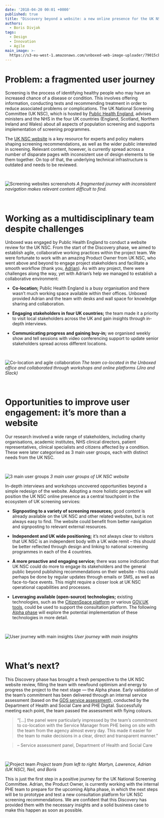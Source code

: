 ```yaml
---
date: '2018-04-20 00:01 +0000'
published: true
title: "Discovery beyond a website: a new online presence for the UK NSC"
authors:
  - Boris Divjak
tags:
  - Design
  - Innovation
  - Agile
main_image: >-
  https://s3-eu-west-1.amazonaws.com/unboxed-web-image-uploader/79015cb9003e0b38e5926b94591f05cb.jpg
---
```


# Problem: a fragmented user journey 

Screening is the process of identifying healthy people who may have an increased chance of a disease or condition. 
This involves offering information, conducting tests and recommending treatment in order to reduce associated problems or complications. 
The UK National Screening Committee (UK NSC), which is hosted by [Public Health England](https://www.gov.uk/government/organisations/public-health-england), 
advises ministers and the NHS in the four UK countries (England, Scotland, Northern Ireland and Wales) about all aspects 
of population screening and supports implementation of screening programmes. 

The [UK NSC website](https://www.gov.uk/government/groups/uk-national-screening-committee-uk-nsc) is a key resource for experts 
and policy makers shaping screening recommendations, as well as the wider public interested in screening. Relevant content, however, 
is currently spread across a number of disparate pages with inconsistent use of design elements to tie them together. On top of that, 
the underlying technical infrastructure is outdated and needs to be reviewed.

<br />

![Screening websites screenshots](https://s3-eu-west-1.amazonaws.com/unboxed-web-image-uploader/5e129c92c4c7e8e07c56fa06aa1eafce.jpg)
*A fragmented journey with inconsistent navigation makes relevant content difficult to find.*

<br />



# Working as a multidisciplinary team despite challenges

Unboxed was engaged by Public Health England to conduct a website review for the UK NSC. From the start of the Discovery phase, 
we aimed to establish agile, collaborative working practices within the project team. We were fortunate to work with an amazing 
Product Owner from UK NSC, who went above and beyond to engage project stakeholders and facilitate a smooth workflow 
(thank you, [Adrian](https://www.linkedin.com/in/adrian-byrtus-b62ab72a/)). As with any project, there were challenges along the way, 
yet with Adrian’s help we managed to establish a collaborative environment:

* **Co-location;** Public Health England is a busy organisation and there wasn’t much working space available within their offices. 
  Unboxed provided Adrian and the team with desks and wall space for knowledge sharing and collaboration.

* **Engaging stakeholders in four UK countries;** the team made it a priority to visit local stakeholders across the UK and gain insights 
  through in-depth interviews.

* **Communicating progress and gaining buy-in;** we organised weekly show and tell sessions with video conferencing support to update 
  senior stakeholders spread across different locations. 

<br />

![Co-location and agile collaboration](https://s3-eu-west-1.amazonaws.com/unboxed-web-image-uploader/dffe9b805f328cb62e2342fa27f05d93.jpg)
*The team co-located in the Unboxed office and collaborated through workshops and online platforms (Jira and Slack)*

<br />



# Opportunities to improve user engagement: it’s more than a website

Our research involved a wide range of stakeholders, including charity organisations, academic institutes, NHS clinical directors, 
patient representatives, clinical specialists and citizens affected by a condition. These were later categorised as 3 main user groups, 
each with distinct needs from the UK NSC.

<br />

![3 main user groups](https://s3-eu-west-1.amazonaws.com/unboxed-web-image-uploader/78de410b35f295094187e6b0854b99b8.jpg)
*3 main user groups of UK NSC website*

In-depth interviews and workshops uncovered opportunities beyond a simple redesign of the website. Adopting a more holistic perspective 
will position the UK NSC online presence as a central touchpoint in the ecosystem of UK screening services:

* **Signposting to a variety of screening resources;** good content is already available on the UK NSC and other related websites, 
  but is not always easy to find. The website could benefit from better navigation and signposting to relevant external resources. 

* **Independent and UK wide positioning;** it’s not always clear to visitors that UK NSC is an independent body with a UK wide remit – 
  this should be better reflected through design and linking to national screening programmes in each of the 4 countries.

* **A more proactive and engaging service;** there was some indication that UK NSC could do more to engage its stakeholders and the general 
  public beyond publishing recommendations on their website – this could perhaps be done by regular updates through emails or SMS, 
  as well as face-to-face events. This might require a closer look at UK NSC operational capabilities and processes.

* **Leveraging available (open-source) technologies;** existing technologies, such as the [CitizenSpace platform](https://www.citizenspace.com/info)
  or various [GOV.UK tools](https://www.gov.uk/service-manual/design#find-patterns), could be used to support the consultation platform. The following 
  [Alpha phase](https://www.gov.uk/service-manual/agile-delivery/how-the-alpha-phase-works) will explore the potential implementation of these technologies 
  in more detail.

<br />

![User journey with main insights](https://s3-eu-west-1.amazonaws.com/unboxed-web-image-uploader/b180ee53b136e8ea339f52ee739be567.jpg)
*User journey with main insights*

<br />



# What’s next?

This Discovery phase has brought a fresh perspective to the UK NSC website review, filling the team with newfound optimism and energy 
to progress the project to the next stage — the Alpha phase. Early validation of the team’s commitment has been delivered through 
an internal service assessment (based on the [GDS service assessment](https://www.gov.uk/service-manual/service-assessments/how-service-assessments-work)), 
conducted by the Department of Health and Social Care and PHE Digital. Successfully meeting each point, the team passed 
the assessment with flying colours.

> “[...] the panel were particularly impressed by the team’s commitment to co-location with the Service Manager from PHE being on 
> site with the team from the agency almost every day. This made it easier for the team to make decisions in a clear, 
> direct and transparent manner.”

> – Service assessment panel, Department of Health and Social Care

<br />

![Project team](https://s3-eu-west-1.amazonaws.com/unboxed-web-image-uploader/b5173fa6dbf6e5d723fedd420dc211e9.jpg)
*Project team from left to right: Martyn, Lawrence, Adrian (UK NSC), Neil, and Boris*


This is just the first step in a positive journey for the UK National Screening Committee. Adrian, the Product Owner, 
is currently working with the internal PHE team to prepare for the upcoming Alpha phase, in which the next steps will be to prototype 
and test a new consultation platform for UK NSC screening recommendations. We are confident that this Discovery has provided them 
with the necessary insights and a solid business case to make this happen as soon as possible.
